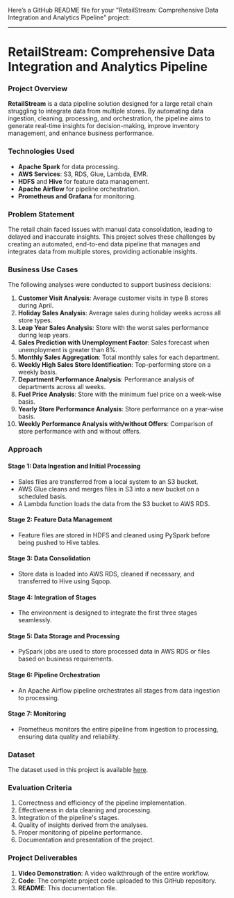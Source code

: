 Here’s a GitHub README file for your "RetailStream: Comprehensive Data Integration and Analytics Pipeline" project:

---

# RetailStream: Comprehensive Data Integration and Analytics Pipeline

### Project Overview
**RetailStream** is a data pipeline solution designed for a large retail chain struggling to integrate data from multiple stores. By automating data ingestion, cleaning, processing, and orchestration, the pipeline aims to generate real-time insights for decision-making, improve inventory management, and enhance business performance.

### Technologies Used
- **Apache Spark** for data processing.
- **AWS Services**: S3, RDS, Glue, Lambda, EMR.
- **HDFS** and **Hive** for feature data management.
- **Apache Airflow** for pipeline orchestration.
- **Prometheus and Grafana** for monitoring.

### Problem Statement
The retail chain faced issues with manual data consolidation, leading to delayed and inaccurate insights. This project solves these challenges by creating an automated, end-to-end data pipeline that manages and integrates data from multiple stores, providing actionable insights.

### Business Use Cases
The following analyses were conducted to support business decisions:
1. **Customer Visit Analysis**: Average customer visits in type B stores during April.
2. **Holiday Sales Analysis**: Average sales during holiday weeks across all store types.
3. **Leap Year Sales Analysis**: Store with the worst sales performance during leap years.
4. **Sales Prediction with Unemployment Factor**: Sales forecast when unemployment is greater than 8%.
5. **Monthly Sales Aggregation**: Total monthly sales for each department.
6. **Weekly High Sales Store Identification**: Top-performing store on a weekly basis.
7. **Department Performance Analysis**: Performance analysis of departments across all weeks.
8. **Fuel Price Analysis**: Store with the minimum fuel price on a week-wise basis.
9. **Yearly Store Performance Analysis**: Store performance on a year-wise basis.
10. **Weekly Performance Analysis with/without Offers**: Comparison of store performance with and without offers.

### Approach
#### Stage 1: Data Ingestion and Initial Processing
- Sales files are transferred from a local system to an S3 bucket.
- AWS Glue cleans and merges files in S3 into a new bucket on a scheduled basis.
- A Lambda function loads the data from the S3 bucket to AWS RDS.

#### Stage 2: Feature Data Management
- Feature files are stored in HDFS and cleaned using PySpark before being pushed to Hive tables.

#### Stage 3: Data Consolidation
- Store data is loaded into AWS RDS, cleaned if necessary, and transferred to Hive using Sqoop.

#### Stage 4: Integration of Stages
- The environment is designed to integrate the first three stages seamlessly.

#### Stage 5: Data Storage and Processing
- PySpark jobs are used to store processed data in AWS RDS or files based on business requirements.

#### Stage 6: Pipeline Orchestration
- An Apache Airflow pipeline orchestrates all stages from data ingestion to processing.

#### Stage 7: Monitoring
- Prometheus monitors the entire pipeline from ingestion to processing, ensuring data quality and reliability.

### Dataset
The dataset used in this project is available [here](https://drive.google.com/drive/folders/13LMEX8HP_n0Di6aPX42cwwk9wVAPBT5P?usp=sharing).

### Evaluation Criteria
1. Correctness and efficiency of the pipeline implementation.
2. Effectiveness in data cleaning and processing.
3. Integration of the pipeline's stages.
4. Quality of insights derived from the analyses.
5. Proper monitoring of pipeline performance.
6. Documentation and presentation of the project.

### Project Deliverables
1. **Video Demonstration**: A video walkthrough of the entire workflow.
2. **Code**: The complete project code uploaded to this GitHub repository.
3. **README**: This documentation file.
